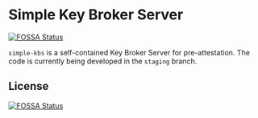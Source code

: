 # Simple Key Broker Server 
[![FOSSA Status](https://app.fossa.com/api/projects/git%2Bgithub.com%2Fconfidential-containers%2Fsimple-kbs.svg?type=shield)](https://app.fossa.com/projects/git%2Bgithub.com%2Fconfidential-containers%2Fsimple-kbs?ref=badge_shield)


`simple-kbs` is a self-contained Key Broker Server for pre-attestation.
The code is currently being developed in the `staging` branch.


## License
[![FOSSA Status](https://app.fossa.com/api/projects/git%2Bgithub.com%2Fconfidential-containers%2Fsimple-kbs.svg?type=large)](https://app.fossa.com/projects/git%2Bgithub.com%2Fconfidential-containers%2Fsimple-kbs?ref=badge_large)